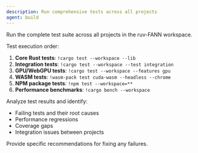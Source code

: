 ```yaml
---
description: Run comprehensive tests across all projects
agent: build
---
```


Run the complete test suite across all projects in the ruv-FANN workspace.

Test execution order:

1. **Core Rust tests**: `!cargo test --workspace --lib`
2. **Integration tests**: `!cargo test --workspace --test integration`
3. **GPU/WebGPU tests**: `!cargo test --workspace --features gpu`
4. **WASM tests**: `!wasm-pack test cuda-wasm --headless --chrome`
5. **NPM package tests**: `!npm test --workspace=**`
6. **Performance benchmarks**: `!cargo bench --workspace`

Analyze test results and identify:

- Failing tests and their root causes
- Performance regressions
- Coverage gaps
- Integration issues between projects

Provide specific recommendations for fixing any failures.
